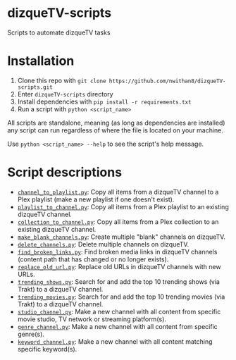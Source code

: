 # dizqueTV-scripts
Scripts to automate dizqueTV tasks

# Installation
1. Clone this repo with `git clone https://github.com/nwithan8/dizqueTV-scripts.git`
1. Enter `dizqueTV-scripts` directory
1. Install dependencies with `pip install -r requirements.txt`
1. Run a script with `python <script_name>`

All scripts are standalone, meaning (as long as dependencies are installed) any script can run regardless of where the file is located on your machine.

Use `python <script_name> --help` to see the script's help message.

# Script descriptions
- [`channel_to_playlist.py`](scripts/basic/channel_to_playlist.py): Copy all items from a dizqueTV channel to a Plex playlist (make a new playlist if one doesn't exist).
- [`playlist_to_channel.py`](scripts/basic/playlist_to_channel.py): Copy all items from a Plex playlist to an existing dizqueTV channel.
- [`collection_to_channel.py`](scripts/basic/collection_to_channel.py): Copy all items from a Plex collection to an existing dizqueTV channel.
- [`make_blank_channels.py`](scripts/utilities/make_blank_channels.py): Create multiple "blank" channels on dizqueTV.
- [`delete_channels.py`](scripts/utilities/delete_channels.py): Delete multiple channels on dizqueTV.
- [`find_broken_links.py`](scripts/utilities/find_broken_links.py): Find broken media links in dizqueTV channels (content path that has changed or no longer exists).
- [`replace_old_url.py`](scripts/utilities/replace_old_url.py): Replace old URLs in dizqueTV channels with new URLs.
- [`trending_shows.py`](scripts/trending/trending_shows.py): Search for and add the top 10 trending shows (via Trakt) to a dizqueTV channel.
- [`trending_movies.py`](scripts/trending/trending_movies.py): Search for and add the top 10 trending movies (via Trakt) to a dizqueTV channel.
- [`studio_channel.py`](scripts/channel_by/studio_channel.py): Make a new channel with all content from specific movie studio, TV network or streaming platform(s).
- [`genre_channel.py`](scripts/channel_by/genre_channel.py): Make a new channel with all content from specific genre(s).
- [`keyword_channel.py`](scripts/channel_by/keyword_channel.py): Make a new channel with all content matching specific keyword(s).
